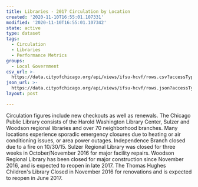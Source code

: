 ```yaml
---
title: Libraries - 2017 Circulation by Location
created: '2020-11-10T16:55:01.107331'
modified: '2020-11-10T16:55:01.107342'
state: active
type: dataset
tags:
  - Circulation
  - Libraries
  - Performance Metrics
groups:
  - Local Government
csv_url: >-
  https://data.cityofchicago.org/api/views/ifsu-hcvf/rows.csv?accessType=DOWNLOAD
json_url: >-
  https://data.cityofchicago.org/api/views/ifsu-hcvf/rows.json?accessType=DOWNLOAD
layout: post

---
```

Circulation figures include new checkouts as well as renewals. The Chicago Public Library consists of the Harold Washington Library Center, Sulzer and Woodson regional libraries and over 70 neighborhood branches. Many locations experience sporadic emergency closures due to heating or air conditioning issues, or area power outages. Independence Branch closed due to a fire on 10/30/15. Sulzer Regional Library was closed for three weeks in October/November 2016 for major facility repairs. Woodson Regional Library has been closed for major construction since November 2016, and is expected to reopen in late 2017. The Thomas Hughes Children's Library Closed in November 2016 for renovations and is expected to reopen in June 2017.

